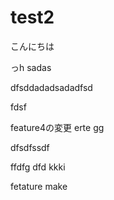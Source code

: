 # test2

こんにちは

っh
sadas

dfsddadadsadadfsd


fdsf

feature4の変更
erte
gg


dfsdfssdf

ffdfg
dfd
kkki

fetature make